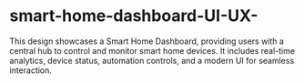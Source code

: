 # smart-home-dashboard-UI-UX-
This design showcases a Smart Home Dashboard, providing users with a central hub to control and monitor smart home devices.  It includes real-time analytics, device status, automation controls, and a modern UI for seamless interaction.
